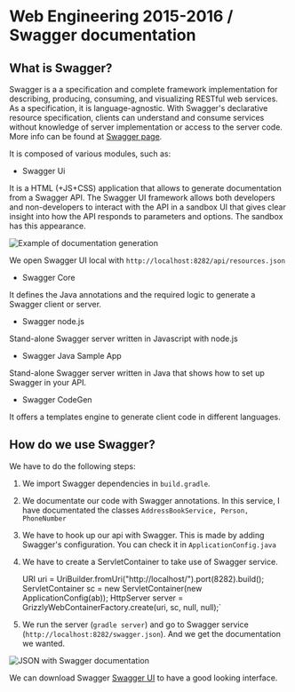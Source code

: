 # Web Engineering 2015-2016 / Swagger documentation

## What is Swagger?

Swagger is a a specification and complete framework implementation for describing, producing, consuming, and visualizing RESTful web services. As a specification, it is language-agnostic. With Swagger's declarative resource specification, clients can understand and consume services without knowledge of server implementation or access to the server code. More info can be found at [Swagger page](http://swagger.io/).

It is composed of various modules, such as:

* Swagger Ui

It is a HTML (+JS+CSS) application that allows to generate documentation from a Swagger API. The Swagger UI framework allows both developers and non-developers to interact with the API in a sandbox UI that gives clear insight into how the API responds to parameters and options. The sandbox has this appearance.

![Example of documentation generation](http://img.scoop.it/B_LNqfPaH-b3STEXHVQ-qTl72eJkfbmt4t8yenImKBXEejxNn4ZJNZ2ss5Ku7Cxt "Example of documentation generation")

We open Swagger UI local with `http://localhost:8282/api/resources.json`

* Swagger Core

It defines the Java annotations and the required logic to generate a Swagger client or server.

* Swagger node.js

Stand-alone Swagger server written in Javascript with node.js

* Swagger Java Sample App

Stand-alone Swagger server written in Java that shows how to set up Swagger in your API.

* Swagger CodeGen

It offers a templates engine to generate client code in different languages.

## How do we use Swagger?

We have to do the following steps:

1) We import Swagger dependencies in `build.gradle`.

2) We documentate our code with Swagger annotations. In this service, I have documentated the classes `AddressBookService, Person, PhoneNumber`

3) We have to hook up our api with Swagger. This is made by adding Swagger's configuration. You can check it in `ApplicationConfig.java`

4) We have to create a ServletContainer to take use of Swagger service.

    URI uri = UriBuilder.fromUri("http://localhost/").port(8282).build();
	  ServletContainer sc = new ServletContainer(new ApplicationConfig(ab));
	  HttpServer server = GrizzlyWebContainerFactory.create(uri, sc, null, null);`
	  
5) We run the server (`gradle server`) and go to Swagger service (`http://localhost:8282/swagger.json`). And we get the documentation we wanted.

![JSON with Swagger documentation](http://i64.tinypic.com/11bjcsn.png "JSON with Swagger documentation")

We can download Swagger [Swagger UI](https://github.com/swagger-api/swagger-ui) to have a good looking interface.

